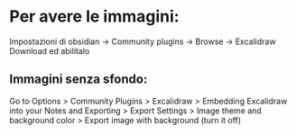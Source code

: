 # Per avere le immagini:
Impostazioni di obsidian -> Community plugins -> Browse -> Excalidraw
Download ed abilitalo
## Immagini senza sfondo:
Go to Options > Community Plugins > Excalidraw > Embedding Excalidraw into your Notes and Exporting > Export Settings > Image theme and background color > Export image with background (turn it off)
